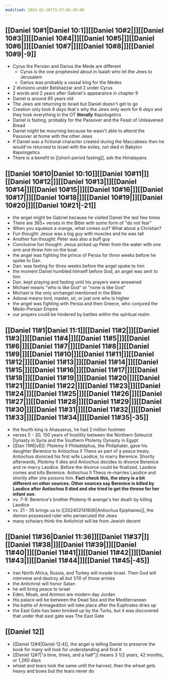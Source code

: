 ```yaml
---
modified: 2024-02-28T15:57:02-05:00
---
```

## [[Daniel 10#1|Daniel 10:1]][[Daniel 10#2|]][[Daniel 10#3|]][[Daniel 10#4|]][[Daniel 10#5|]][[Daniel 10#6|]][[Daniel 10#7|]][[Daniel 10#8|]][[Daniel 10#9|-9]]
- Cyrus the Persian and Darius the Mede are different
	- Cyrus is the one prophesied about in Isaiah who let the Jews to Jerusalem
	- Darius was probably a vassal king for the Medes
- 2 divisions under Belshazzar and 2 under Cyrus
- 2 words and 2 years after Gabriel's appearance in chapter 9
- Daniel is around 85 years old
- The Jews are returning to Israel but Daniel doesn't get to go
- Creation only took 6 *days* that's why the Jews only work for 6 *days* and they took everything in the OT **literally** #apologetics
- Daniel is fasting, probably for the Passover and the Feast of Unleavened Bread
- Daniel *might* be mourning because he wasn't able to attend the Passover at home with the other Jews
- If Daniel was a fictional character created during the Maccabees then he would've returned to Israel with the exiles, not died in Babylon #apologetics
- There is a benefit to [[short-period fasting]], ask the Himalayans
## [[Daniel 10#10|Daniel 10:10]][[Daniel 10#11|]][[Daniel 10#12|]][[Daniel 10#13|]][[Daniel 10#14|]][[Daniel 10#15|]][[Daniel 10#16|]][[Daniel 10#17|]][[Daniel 10#18|]][[Daniel 10#19|]][[Daniel 10#20|]][[Daniel 10#21|-21]]
- the angel might be Gabriel because he visited Daniel the last few times
- There are 365+ verses in the Bible with some form of "do not fear"
- When you squeeze a orange, what comes out? What about a Christian?
- Fun thought: Jesus was a big guy with muscles and he was tall
- Another fun thought: Peter was also a buff guy
- Conclusive fun thought: Jesus picked up Peter from the water with *one arm* and *threw him* on the boat
- the angel was fighting the prince of Persia for *three* weeks before he spoke to Dan.
- Dan. was fasting for *three* weeks before the angel spoke to him
- the moment Daniel humbled himself before God, an angel was sent to him
- Dan. kept praying and fasting until his prayers were answered
- Michael means "who is like God" or "none is like God"
- Michael is the only archangel mentioned in the Bible
- Adonai means lord, master, sir, or just one who is higher
- the angel was fighting with Persia and then Greece, who conjured the Medo-Persian Empire
- our prayers could be hindered by battles within the spiritual realm
## [[Daniel 11#1|Daniel 11:1]][[Daniel 11#2|]][[Daniel 11#3|]][[Daniel 11#4|]][[Daniel 11#5|]][[Daniel 11#6|]][[Daniel 11#7|]][[Daniel 11#8|]][[Daniel 11#9|]][[Daniel 11#10|]][[Daniel 11#11|]][[Daniel 11#12|]][[Daniel 11#13|]][[Daniel 11#14|]][[Daniel 11#15|]][[Daniel 11#16|]][[Daniel 11#17|]][[Daniel 11#18|]][[Daniel 11#19|]][[Daniel 11#20|]][[Daniel 11#21|]][[Daniel 11#22|]][[Daniel 11#23|]][[Daniel 11#24|]][[Daniel 11#25|]][[Daniel 11#26|]][[Daniel 11#27|]][[Daniel 11#28|]][[Daniel 11#29|]][[Daniel 11#30|]][[Daniel 11#31|]][[Daniel 11#32|]][[Daniel 11#33|]][[Daniel 11#34|]][[Daniel 11#35|-35]]
- the fourth king is Ahasuerus, he had 2 million footmen
- verses 5 - 20, 150 years of hostility between the Northern Seleucid Dynasty in Syria and the Southern Ptolemy Dynasty in Egypt
- [[Dan 11#6|v6]]: Ptolemy II Philadelphus, the Philiphater, gave his daughter Berenice to Antiochus II Theos as part of a peace treaty. Antiochus divorced his first wife Laodice, to marry Berenice. Shortly afterwards, Ptolemy II dies and Antiochus decides to divorce Berenice and re-marry Laodice. Before the divorce could be finalized, Laodice comes and kills Berenice. Antiochus II Theos re-marries Laodice and shortly after she poisons him. **Fact check this, the story is a bit different on other sources. Other sources say Berenice is killed by Laodice after Antiochus II died and she tried to get the throne for her infant son.**
- vv. 7-9: Berenice's brother Ptolemy III avenge's her death by killing Laodice
- vv. 21 - 35 brings us to [[202402141606|Antiochus Epiphanes]], the demon possessed ruler who persecuted the Jews
- many scholars think the Antichrist will be from Jewish decent
## [[Daniel 11#36|Daniel 11:36]][[Daniel 11#37|]][[Daniel 11#38|]][[Daniel 11#39|]][[Daniel 11#40|]][[Daniel 11#41|]][[Daniel 11#42|]][[Daniel 11#43|]][[Daniel 11#44|]][[Daniel 11#45|-45]]
- Iran North Africa, Russia, and Turkey will invade Israel. Then God will intervene and destroy all but 1/10 of those armies
- the Antichrist will honor Satan
- he will bring peace to Israel
- Eden, Moab, and Ammon are modern day Jordan
- His palace will be between the Dead Sea and the Mediterranean
- the battle of Armageddon will take place after the Euphrates dries up
- the East Gate has been bricked up by the Turks, but it was discovered that under that east gate was The East Gate
## [[Daniel 12]]
- [[Daniel 12#4|Daniel 12:4]], the angel is telling Daniel to preserve the book for many will look for understanding and find it
- [[Daniel 12#7|"a time, times, and a half"]] means 3 1/2 years, 42 months, or 1,260 days
- wheat and tears look the same until the harvest, then the wheat gets heavy and bows but the tears never do
